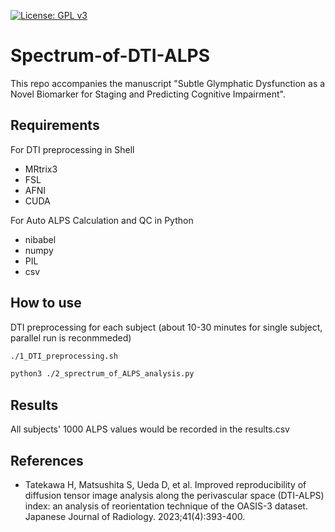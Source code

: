 [![License: GPL v3](https://img.shields.io/badge/License-GPLv3-blue.svg)](https://www.gnu.org/licenses/gpl-3.0)
# Spectrum-of-DTI-ALPS
This repo accompanies the manuscript "Subtle Glymphatic Dysfunction as a Novel Biomarker for Staging and Predicting Cognitive Impairment".

## Requirements
For DTI preprocessing in Shell
* MRtrix3
* FSL
* AFNI
* CUDA

For Auto ALPS Calculation and QC in Python
* nibabel
* numpy
* PIL
* csv

## How to use
DTI preprocessing for each subject (about 10-30 minutes for single subject, parallel run is reconmmeded)
```sh
./1_DTI_preprocessing.sh
```

```sh
python3 ./2_sprectrum_of_ALPS_analysis.py
```
## Results
All subjects' 1000 ALPS values would be recorded in the results.csv

## References
* Tatekawa H, Matsushita S, Ueda D, et al. Improved reproducibility of diffusion tensor image analysis along the perivascular space (DTI-ALPS) index: an analysis of reorientation technique of the OASIS-3 dataset. Japanese Journal of Radiology. 2023;41(4):393-400.
